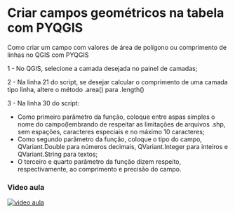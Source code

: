 # Criar campos geométricos na tabela com PYQGIS

Como criar um campo com valores de área de polígono ou comprimento de linhas no QGIS com PYQGIS

1 - No QGIS, selecione a camada desejada no painel de camadas;

2 - Na linha 21 do script, se desejar calcular o comprimento de uma camada tipo linha, altere o método .area() para .length()

3 - Na linha 30 do script:
- Como primeiro parâmetro da função, coloque entre aspas simples o nome do campo(lembrando de respeitar as limitações de arquivos .shp, sem espações, caracteres especiais e no máximo 10 caracteres;
- Como segundo parâmetro da função, coloque o tipo do campo, QVariant.Double para números decimais, QVariant.Integer para inteiros e QVariant.String para textos;
- O terceiro e quarto parâmetro da função dizem respeito, respectivamente, ao comprimento e precisão do campo.

### Video aula
[![video aula](https://img.youtube.com/vi/oBogw_nEea8/maxresdefault.jpg)](https://youtu.be/oBogw_nEea8)
